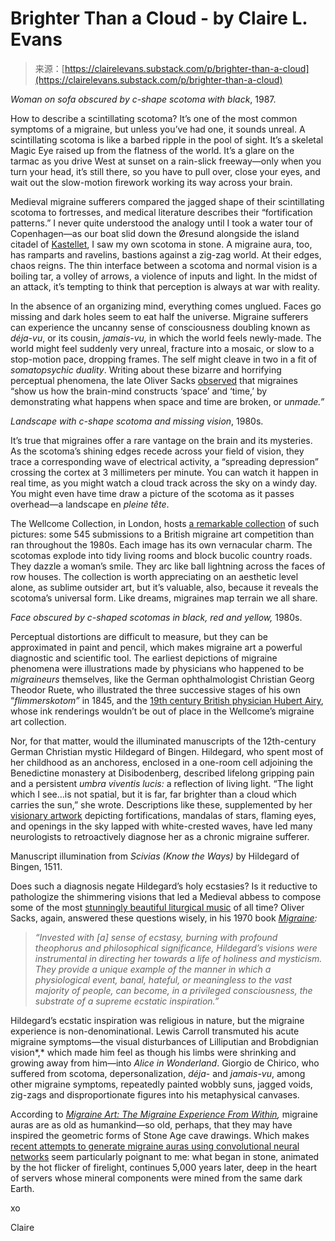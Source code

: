 <!--yml
category: 未分类
date: 2024-05-27 14:51:27
-->

# Brighter Than a Cloud - by Claire L. Evans

> 来源：[https://clairelevans.substack.com/p/brighter-than-a-cloud](https://clairelevans.substack.com/p/brighter-than-a-cloud)

*Woman on sofa obscured by c-shape scotoma with black*, 1987\.

How to describe a scintillating scotoma? It’s one of the most common symptoms of a migraine, but unless you’ve had one, it sounds unreal. A scintillating scotoma is like a barbed ripple in the pool of sight. It’s a skeletal Magic Eye raised up from the flatness of the world. It’s a glare on the tarmac as you drive West at sunset on a rain-slick freeway—only when you turn your head, it’s still there, so you have to pull over, close your eyes, and wait out the slow-motion firework working its way across your brain.

Medieval migraine sufferers compared the jagged shape of their scintillating scotoma to fortresses, and medical literature describes their “fortification patterns.” I never quite understood the analogy until I took a water tour of Copenhagen—as our boat slid down the Øresund alongside the island citadel of [Kastellet](https://en.wikipedia.org/wiki/Kastellet,_Copenhagen), I saw my own scotoma in stone. A migraine aura, too, has ramparts and ravelins, bastions against a zig-zag world. At their edges, chaos reigns. The thin interface between a scotoma and normal vision is a boiling tar, a volley of arrows, a violence of inputs and light. In the midst of an attack, it’s tempting to think that perception is always at war with reality.

In the absence of an organizing mind, everything comes unglued. Faces go missing and dark holes seem to eat half the universe. Migraine sufferers can experience the uncanny sense of consciousness doubling known as *déja-vu*, or its cousin, *jamais-vu,* in which the world feels newly-made. The world might feel suddenly very unreal, fracture into a mosaic, or slow to a stop-motion pace, dropping frames. The self might cleave in two in a fit of *somatopsychic duality*. Writing about these bizarre and horrifying perceptual phenomena, the late Oliver Sacks [observed](https://www.oliversacks.com/oliver-sacks-books/migraine/) that migraines “show us how the brain-mind constructs ‘space’ and ‘time,’ by demonstrating what happens when space and time are broken, or *unmade.”*

*Landscape with c-shape scotoma and missing vision*, 1980s.

It’s true that migraines offer a rare vantage on the brain and its mysteries. As the scotoma’s shining edges recede across your field of vision, they trace a corresponding wave of electrical activity, a “spreading depression” crossing the cortex at 3 millimeters per minute. You can watch it happen in real time, as you might watch a cloud track across the sky on a windy day. You might even have time draw a picture of the scotoma as it passes overhead—a landscape en *pleine tête*.

The Wellcome Collection, in London, hosts [a remarkable collection](https://wellcomecollection.org/works/caav4wtp) of such pictures: some 545 submissions to a British migraine art competition than ran throughout the 1980s. Each image has its own vernacular charm. The scotomas explode into tidy living rooms and block bucolic country roads. They dazzle a woman’s smile. They arc like ball lightning across the faces of row houses. The collection is worth appreciating on an aesthetic level alone, as sublime outsider art, but it’s valuable, also, because it reveals the scotoma’s universal form. Like dreams, migraines map terrain we all share.

*Face obscured by c-shaped scotomas in black, red and yellow,* 1980s.

Perceptual distortions are difficult to measure, but they can be approximated in paint and pencil, which makes migraine art a powerful diagnostic and scientific tool. The earliest depictions of migraine phenomena were illustrations made by physicians who happened to be *migraineurs* themselves, like the German ophthalmologist Christian Georg Theodor Ruete, who illustrated the three successive stages of his own “*flimmerskotom”* in 1845, and the [19th century British physician Hubert Airy](https://publicdomainreview.org/collection/visualizing-migraines/), whose ink renderings wouldn’t be out of place in the Wellcome’s migraine art collection.

Nor, for that matter, would the illuminated manuscripts of the 12th-century German Christian mystic Hildegard of Bingen. Hildegard, who spent most of her childhood as an anchoress, enclosed in a one-room cell adjoining the Benedictine monastery at Disibodenberg, described lifelong gripping pain and a persistent *umbra viventis lucis:* a reflection of living light. “The light which I see…is not spatial, but it is far, far brighter than a cloud which carries the sun,” she wrote. Descriptions like these, supplemented by her [visionary artwork](https://www.arthistoryproject.com/artists/hildegard-von-bingen/book-of-divine-works-part-1-vision-3-macrocosm-of-winds-microcosm-of-humors/) depicting fortifications, mandalas of stars, flaming eyes, and openings in the sky lapped with white-crested waves, have led many neurologists to retroactively diagnose her as a chronic migraine sufferer.

Manuscript illumination from *Scivias (Know the Ways)* by Hildegard of Bingen, 1511.

Does such a diagnosis negate Hildegard’s holy ecstasies? Is it reductive to pathologize the shimmering visions that led a Medieval abbess to compose some of the most [stunningly beautiful liturgical music](https://youtu.be/52Clyua6LKk?si=fUZsQN-6hDVlokeM) of all time? Oliver Sacks, again, answered these questions wisely, in his 1970 book *[Migraine](https://www.oliversacks.com/oliver-sacks-books/migraine/):*

> *“Invested with [a] sense of ecstasy, burning with profound theophorus and philosophical significance, Hildegard’s visions were instrumental in directing her towards a life of holiness and mysticism. They provide a unique example of the manner in which a physiological event, banal, hateful, or meaningless to the vast majority of people, can become, in a privileged consciousness, the substrate of a supreme ecstatic inspiration.”*

Hildegard’s ecstatic inspiration was religious in nature, but the migraine experience is non-denominational. Lewis Carroll transmuted his acute migraine symptoms—the visual disturbances of Lilliputian and Brobdignian vision*,* which made him feel as though his limbs were shrinking and growing away from him—into *Alice in Wonderland*. Giorgio de Chirico, who suffered from scotoma, depersonalization, *déja*- and *jamais-vu*, among other migraine symptoms, repeatedly painted wobbly suns, jagged voids, zig-zags and disproportionate figures into his metaphysical canvases.

According to *[Migraine Art: The Migraine Experience From Within](https://books.google.com/books?id=MFuYKKbESaIC&source=gbs_navlinks_s),* migraine auras are as old as humankind—so old, perhaps, that they may have inspired the geometric forms of Stone Age cave drawings. Which makes [recent attempts to generate migraine auras using convolutional neural networks](https://community.wolfram.com/groups/-/m/t/2575919) seem particularly poignant to me: what began in stone, animated by the hot flicker of firelight, continues 5,000 years later, deep in the heart of servers whose mineral components were mined from the same dark Earth.

xo

Claire